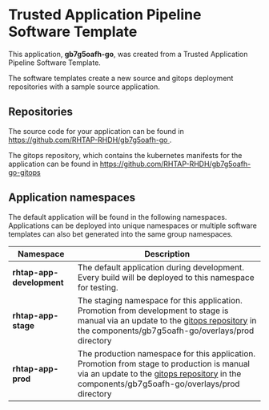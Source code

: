 # Trusted Application Pipeline Software Template

This application, **gb7g5oafh-go**, was created from a Trusted Application Pipeline Software Template.

The software templates create a new source and gitops deployment repositories with a sample source application. 

## Repositories

The source code for your application can be found in [https://github.com/RHTAP-RHDH/gb7g5oafh-go ](https://github.com/RHTAP-RHDH/gb7g5oafh-go ).
 
The gitops repository, which contains the kubernetes manifests for the application can be found in 
[https://github.com/RHTAP-RHDH/gb7g5oafh-go-gitops ](https://github.com/RHTAP-RHDH/gb7g5oafh-go-gitops ) 

## Application namespaces 

The default application will be found in the following namespaces. Applications can be deployed into unique namespaces or multiple software templates can also bet generated into the same group namespaces.  

|  Namespace   |  Description   |  
| -------- | -------- |   
| **rhtap-app-development** | The default application during development. Every build will be deployed to this namespace for testing. | 
| **rhtap-app-stage** | The staging namespace for this application. Promotion from development to stage is manual via an update to the [gitops repository](https://github.com/RHTAP-RHDH/gb7g5oafh-go-gitops ) in the components/gb7g5oafh-go/overlays/prod directory |  
| **rhtap-app-prod** | The production namespace for this application. Promotion from stage to production is manual via an update to the [gitops repository](https://github.com/RHTAP-RHDH/gb7g5oafh-go-gitops ) in the components/gb7g5oafh-go/overlays/prod directory | 